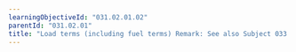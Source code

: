 ```yaml
---
learningObjectiveId: "031.02.01.02"
parentId: "031.02.01"
title: "Load terms (including fuel terms) Remark: See also Subject 033."
---
```


